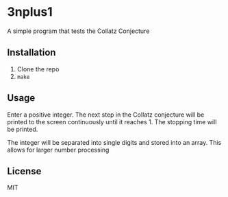 # 3nplus1
A simple program that tests the Collatz Conjecture

## Installation
1. Clone the repo
2. ``` make ```

## Usage 
Enter a positive integer. 
The next step in the Collatz conjecture will be printed to the screen continuously until it reaches 1.
The stopping time will be printed.

The integer will be separated into single digits and stored into an array. This allows for larger number processing

## License
MIT
